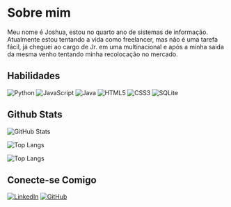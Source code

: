 # Sobre mim
Meu nome é Joshua, estou no quarto ano de sistemas de informação.
Atualmente estou tentando a vida como freelancer, mas não é uma tarefa fácil, já cheguei ao cargo de Jr. em uma multinacional e após a minha saida da mesma venho tentando minha recolocação no mercado.
## Habilidades
![Python](https://img.shields.io/badge/Python-000?style=for-the-badge&logo=python)
![JavaScript](https://img.shields.io/badge/JavaScript-000?style=for-the-badge&logo=javascript)
![Java](https://img.shields.io/badge/Java-000?style=for-the-badge&logo=java)
![HTML5](https://img.shields.io/badge/HTML5-000?style=for-the-badge&logo=html5)
![CSS3](https://img.shields.io/badge/CSS3-000?style=for-the-badge&logo=css3&logoColor=264CE4)
![SQLite](https://img.shields.io/badge/SQLite-000?style=for-the-badge&logo=sqlite&logoColor=07405E)

## Github Stats
![GitHub Stats](https://github-readme-stats.vercel.app/api?username=ShuaKen&theme=transparent&bg_color=001&border_color=30A3DC&show_icons=true&icon_color=30A3DC&title_color=E94D5F&text_color=FFF)

![Top Langs](https://github-readme-stats-git-masterrstaa-rickstaa.vercel.app/api/top-langs/?username=ShuaKen&bg_color=001&border_color=30A3DC&title_color=E94D5F&text_color=FFF)

![Top Langs](https://github-readme-stats-git-masterrstaa-rickstaa.vercel.app/api/top-langs/?username=ShuaKen&layout=compact&bg_color=001&border_color=30A3DC&title_color=E94D5F&text_color=FFF)

## Conecte-se Comigo
[![LinkedIn](https://img.shields.io/badge/-Linkedin-0e76a8?style=flat-square&logo=Linkedin&logoColor=white&link=LINK-DO-SEU-LINKEDIN)](https://www.linkedin.com/in/joshua-ken/)
[![GitHub](https://img.shields.io/badge/GitHub-000?style=flat-square&logo=github&logoColor=white)](+https://github.com/ShuaKen)
